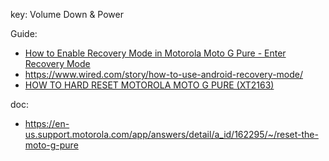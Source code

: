 key: Volume Down & Power

Guide:
- [How to Enable Recovery Mode in Motorola Moto G Pure - Enter Recovery Mode](https://youtu.be/sy7KXMxFeR4)
- https://www.wired.com/story/how-to-use-android-recovery-mode/
- [HOW TO HARD RESET MOTOROLA MOTO G PURE (XT2163)](https://youtu.be/11slk3f1EpQ)


doc:
- https://en-us.support.motorola.com/app/answers/detail/a_id/162295/~/reset-the-moto-g-pure

